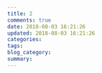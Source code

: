 ```yaml
---
title: 2
comments: true
date: 2018-08-03 16:21:26
updated: 2018-08-03 16:21:26
categories:
tags:
blog_category:
summary:
---
```

